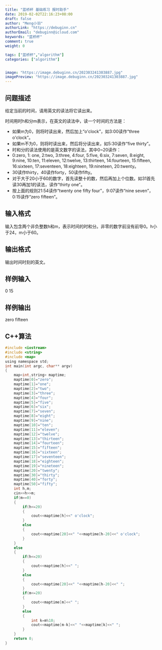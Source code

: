 ```yaml
---
title: "蓝桥杯 基础练习 报时助手"
date: 2019-02-02T22:16:23+08:00
draft: false
author: "Meng小羽"
authorLink: "https://debuginn.cn"
authorEmail: "debuginn@icloud.com"
keywords: "蓝桥杯"
comment: true
weight: 0

tags: ["蓝桥杯","algorithm"]
categories: ["algorithm"]


image: "https://image.debuginn.cn/202303241303887.jpg"
imagePreview: "https://image.debuginn.cn/202303241303887.jpg"
---
```


## 问题描述

给定当前的时间，请用英文的读法将它读出来。

时间用时h和分m表示，在英文的读法中，读一个时间的方法是：

- 如果m为0，则将时读出来，然后加上“o'clock”，如3:00读作“three o'clock”。 
- 如果m不为0，则将时读出来，然后将分读出来，如5:30读作“five thirty”。 
- 时和分的读法使用的是英文数字的读法，其中0~20读作： 
- 0:zero, 1: one, 2:two, 3:three, 4:four, 5:five, 6:six, 7:seven, 8:eight, 9:nine, 10:ten, 11:eleven, 12:twelve, 13:thirteen, 14:fourteen, 15:fifteen, 16:sixteen, 17:seventeen, 18:eighteen, 19:nineteen, 20:twenty。 
- 30读作thirty，40读作forty，50读作fifty。 
- 对于大于20小于60的数字，首先读整十的数，然后再加上个位数。如31首先读30再加1的读法，读作“thirty one”。 
- 按上面的规则21:54读作“twenty one fifty four”，9:07读作“nine seven”，0:15读作“zero fifteen”。

## 输入格式

输入包含两个非负整数h和m，表示时间的时和分。非零的数字前没有前导0。h小于24，m小于60。

## 输出格式

输出时间时刻的英文。

## 样例输入

0 15

## 样例输出

zero fifteen

## C++算法

```c
#include <iostream>
#include <string>
#include <map>
using namespace std;
int main(int argc, char** argv)
{
	map<int,string> maptime;
	maptime[0]="zero";
	maptime[1]="one";
	maptime[2]="two";
	maptime[3]="three";
	maptime[4]="four";
	maptime[5]="five";
	maptime[6]="six";
	maptime[7]="seven";
	maptime[8]="eight";
	maptime[9]="nine";
	maptime[10]="ten";
	maptime[11]="eleven";
	maptime[12]="twelve";
	maptime[13]="thirteen";
	maptime[14]="fourteen";
	maptime[15]="fifteen";
	maptime[16]="sixteen";
	maptime[17]="seventeen";
	maptime[18]="eighteen";
	maptime[19]="nineteen";
	maptime[20]="twenty";
	maptime[30]="thirty";
	maptime[40]="forty";
	maptime[50]="fifty";
	int h,m;
	cin>>h>>m;
	if(m==0)
	{
		if(h<=20)
		{
			cout<<maptime[h]<<" o'clock";
		}
		else
		{
			cout<<maptime[20]<<" "<<maptime[h-20]<<" o'clock";
		}
	}
	else
	{
		if(h<=20)
		{
			cout<<maptime[h]<<" ";
		}
		else
		{
			cout<<maptime[20]<<" "<<maptime[h-20]<<" ";
		}
		if(m<=20)
		{
			cout<<maptime[m]<<" ";
		}
		else
		{
			int k=m%10;
			cout<<maptime[m-k]<<" "<<maptime[k]<<" ";
		}
	}
	return 0;
}
```